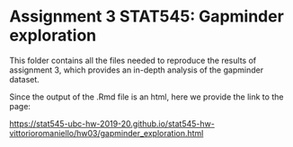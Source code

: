 # Assignment 3 STAT545: Gapminder exploration

This folder contains all the files needed to reproduce the results of assignment 3, which provides an in-depth analysis of the gapminder dataset.

Since the output of the .Rmd file is an html, here we provide the link to the page:

https://stat545-ubc-hw-2019-20.github.io/stat545-hw-vittorioromaniello/hw03/gapminder_exploration.html
